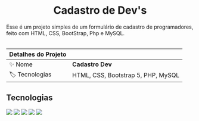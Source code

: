 <h1 align="center">
  Cadastro de Dev's
</h1>
Esse é um projeto simples de um formulário de cadastro de programadores, feito com HTML, CSS, BootStrap, Php e MySQL.
<br><br>

| Detalhes do Projeto |     |
| -------------  | --- |
| :sparkles: Nome        | **Cadastro Dev**
| :label: Tecnologias | HTML, CSS, Bootstrap 5, PHP, MySQL

## Tecnologias

![](https://img.shields.io/badge/HTML-0075A2?style=for-the-badge&logo=htmlt&logoColor=white)
![](https://img.shields.io/badge/CSS-1C5253?style=for-the-badge&logo=css&logoColor=white)
![](https://img.shields.io/badge/Bootstrap-1C5253?style=for-the-badge&logo=bootstrap&logoColor=white)
![](https://img.shields.io/badge/PHP-1C5253?style=for-the-badge&logo=php&logoColor=white)
![](https://img.shields.io/badge/MySQL-1C5253?style=for-the-badge&logo=mysqlp&logoColor=white)

#
